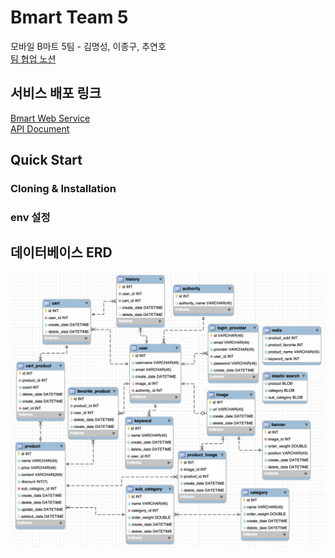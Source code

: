 # Bmart Team 5

모바일 B마트 5팀 - 김명성, 이종구, 추연호<br />
[팀 협업 노션](https://www.notion.so/younho9/bmart-5-4ae7d73c4fba4805a1e30fd0c947fe54)

## 서비스 배포 링크

[Bmart Web Service](http://13.125.26.131:3000)<br />
[API Document](https://documenter.getpostman.com/view/2322914/T1LPC6xM?version=latest)

## Quick Start

### Cloning & Installation

### env 설정

## 데이터베이스 ERD

<img src="./assets/erd.png" alt="ERD" />
